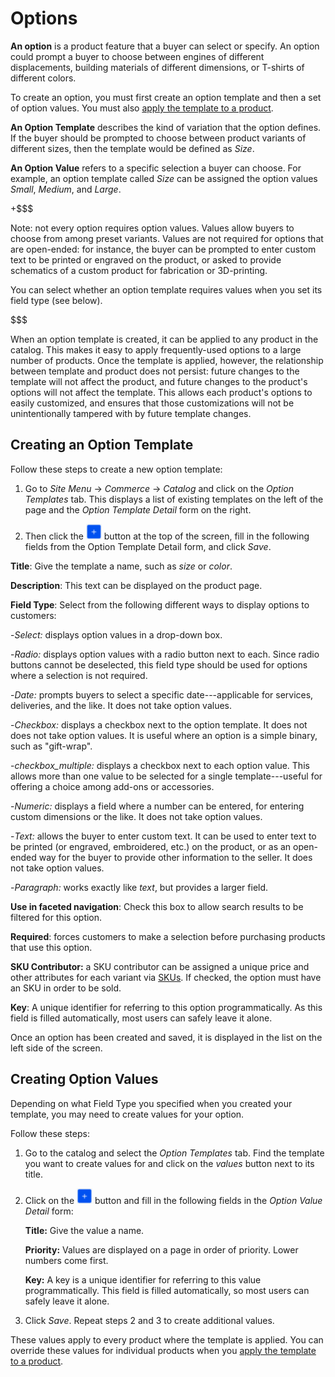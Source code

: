# Options [](id=options)

**An option** is a product feature that a buyer can select or specify.  An
option could prompt a buyer to choose between engines of different
displacements, building materials of different dimensions, or T-shirts of
different colors.

To create an option, you must first create an option template and then a set of
option values. You must also [apply the template to
a product](/web/liferay-emporio/documentation/-/knowledge_base/7-1/adding-options-to-products).

**An Option Template** describes the kind of variation that the option defines.
If the buyer should be prompted to choose between product variants of different
sizes, then the template would be defined as *Size*.

**An Option Value** refers to a specific selection a buyer can choose. For
example, an option template called *Size* can be assigned the option values
*Small*, *Medium*, and *Large*.

+$$$

Note: not every option requires option values. Values allow
buyers to choose from among preset variants. Values are not required
for options that are open-ended: for instance, the buyer can be prompted
to enter custom text to be printed or engraved on the product, or asked to
provide schematics of a custom product for fabrication or 3D-printing.

You can select whether an option template requires values when you set its field
type (see below).

$$$

When an option template is created, it can be applied to any product in the
catalog. This makes it easy to apply frequently-used options to a large number
of products. Once the template is applied, however, the relationship between
template and product does not persist: future changes to the template will not
affect the product, and future changes to the product's options will not affect
the template. This allows each product's options to easily customized, and
ensures that those customizations will not be unintentionally tampered with by
future template changes.

## Creating an Option Template [](id=creating-an-option-template)

Follow these steps to create a new option template:

1.  Go to *Site Menu* &rarr; *Commerce* &rarr; *Catalog* and click on the
    *Option Templates* tab. This displays a list of existing templates on the
    left of the page and the *Option Template Detail* form on the right.

2.  Then click the ![Add](../../images/icon-add.png) button at the top of the
    screen, fill in the following fields from the Option Template Detail form,
    and click *Save*.

**Title**: Give the template a name, such as *size* or *color*.

**Description**: This text can be displayed on the product page.

**Field Type**: Select from the following different ways to display
options to customers:

-*Select:* displays option values in a drop-down box.

-*Radio:* displays option values with a radio button next to each. Since radio
buttons cannot be deselected, this field type should be used for options where
a selection is not required.

-*Date:* prompts buyers to select a specific date---applicable for services,
deliveries, and the like. It does not take option values.

-*Checkbox:* displays a checkbox next to the option template. It does
not does not take option values. It is useful where an option is a simple
binary, such as "gift-wrap".

-*checkbox_multiple:* displays a checkbox next to each option value. This allows
more than one value to be selected for a single template---useful for offering
a choice among add-ons or accessories.

-*Numeric:* displays a field where a number can be entered, for
entering custom dimensions or the like. It does not take option values.

-*Text:* allows the buyer to enter custom text. It can be used to enter text to
be printed (or engraved, embroidered, etc.) on the product, or as an open-ended
way for the buyer to provide other information to the seller. It does not take
option values.

-*Paragraph:* works exactly like *text*, but provides a larger field.

**Use in faceted navigation**: Check this box to allow search results to be
filtered for this option.

**Required**: forces customers to make a selection before purchasing products
that use this option.

**SKU Contributor:** a SKU contributor can be assigned a unique price and other
attributes for each variant via
[SKUs](/web/liferay-emporio/documentation/-/knowledge_base/7-1/SKUs). If
checked, the option must have an SKU in order to be sold.

**Key**: A unique identifier for referring to this option programmatically. As
this field is filled automatically, most users can safely leave it alone.

Once an option has been created and saved, it is displayed in the list on the
left side of the screen.

## Creating Option Values [](id=creating-option-values-at-the-catalog-scope)

Depending on what Field Type you specified when you created your template, you
may need to create values for your option. 

Follow these steps:

1.  Go to the catalog and select the *Option Templates* tab. Find the template
    you want to create values for and click on the *values* button next to its
    title.

2.  Click on the ![Add](../../images/icon-add.png) button and fill in the
    following fields in the *Option Value Detail* form:

    **Title:** Give the value a name.

    **Priority:** Values are displayed on a page in order of priority. Lower
    numbers come first.

    **Key:** A key is a unique identifier for referring to this value
    programmatically. This field is filled automatically, so most users can
    safely leave it alone.

3.  Click *Save*. Repeat steps 2 and 3 to create additional values.

These values apply to every product where the template is applied. You can
override these values for individual products when you 
[apply the template to a product](/web/liferay-emporio/documentation/-/knowledge_base/7-1/adding-options-to-products).
